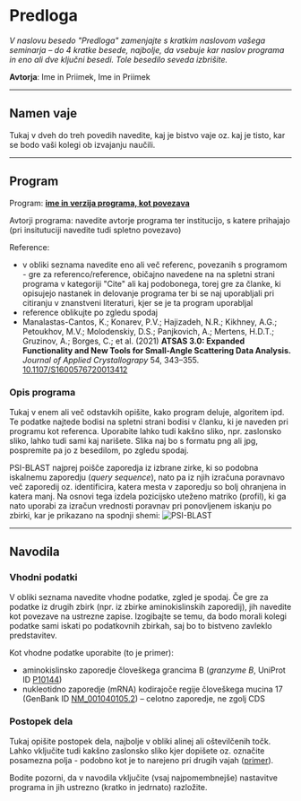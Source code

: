# Predloga

*V naslovu besedo "Predloga" zamenjajte s kratkim naslovom vašega seminarja – do 4 kratke besede, najbolje, da vsebuje kar naslov programa in eno ali dve ključni besedi. Tole besedilo seveda izbrišite.*

**Avtorja**: Ime in Priimek, Ime in Priimek

---
## Namen vaje
Tukaj v dveh do treh povedih navedite, kaj je bistvo vaje oz. kaj je tisto, kar se bodo vaši kolegi ob izvajanju naučili.

---
## Program

Program: **[ime in verzija programa, kot povezava](tukaj-navedete-povezavo)**

Avtorji programa: navedite avtorje programa ter institucijo, s katere prihajajo (pri insitutuciji navedite tudi spletno povezavo)

Reference:
- v obliki seznama navedite eno ali več referenc, povezanih s programom - gre za referenco/reference, običajno navedene na na spletni strani programa v kategoriji "Cite" ali kaj podobonega, torej gre za članke, ki opisujejo nastanek in delovanje programa ter bi se naj uporabljali pri citiranju v znanstveni literaturi, kjer se je ta program uporabljal
- reference oblikujte po zgledu spodaj
- Manalastas-Cantos, K.; Konarev, P.V.; Hajizadeh, N.R.; Kikhney, A.G.; Petoukhov, M.V.; Molodenskiy, D.S.; Panjkovich, A.; Mertens, H.D.T.; Gruzinov, A.; Borges, C.; et al. (2021) **ATSAS 3.0: Expanded Functionality and New Tools for Small-Angle Scattering Data Analysis.** *Journal of Applied Crystallograpy* 54, 343–355. [10.1107/S1600576720013412](https://doi.org/10.1107/S1600576720013412)


### Opis programa

Tukaj v enem ali več odstavkih opišite, kako program deluje, algoritem ipd. Te podatke najtede bodisi na spletni strani bodisi v članku, ki je naveden pri programu kot referenca. Uporabite lahko tudi kakšno sliko, npr. zaslonsko sliko, lahko tudi sami kaj narišete. Slika naj bo s formatu png ali jpg, pospremite pa jo z besedilom, po zgledu spodaj.

PSI-BLAST najprej poišče zaporedja iz izbrane zirke, ki so podobna iskalnemu zaporedju (*query sequence*), nato pa iz njih izračuna poravnavo več zaporedij oz. identificira, katera mesta v zaporedju so bolj ohranjena in katera manj. Na osnovi tega izdela pozicijsko uteženo matriko (profil), ki ga nato uporabi za izračun vrednosti poravnav pri ponovljenem iskanju po zbirki, kar je prikazano na spodnji shemi:
![PSI-BLAST](seminar-predloga-primer_slike.png)

---
## Navodila

### Vhodni podatki

V obliki seznama navedite vhodne podatke, zgled je spodaj. Če gre za podatke iz drugih zbirk (npr. iz zbirke aminokislinskih zaporedij), jih navedite kot povezave na ustrezne zapise. Izogibajte se temu, da bodo morali kolegi podatke sami iskati po podatkovnih zbirkah, saj bo to bistveno zavleklo predstavitev.

Kot vhodne podatke uporabite (to je primer):
- aminokislinsko zaporedje človeškega grancima B (*granzyme B*, UniProt ID [P10144](https://www.uniprot.org/uniprot/P10144))
- nukleotidno zaporedje (mRNA) kodirajoče regije človeškega mucina 17 (GenBank ID [NM_001040105.2](https://www.ncbi.nlm.nih.gov/nuccore/NM_001040105.2)) – celotno zaporedje, ne zgolj CDS

### Postopek dela

Tukaj opišite postopek dela, najbolje v obliki alinej ali oštevilčenih točk. Lahko vključite tudi kakšno zaslonsko sliko kjer dopišete oz. označite posamezna polja - podobno kot je to narejeno pri drugih vajah ([primer](../vaje/pubmed_web.md)).

Bodite pozorni, da v navodila vključite (vsaj najpomembnejše) nastavitve programa in jih ustrezno (kratko in jedrnato) razložite.